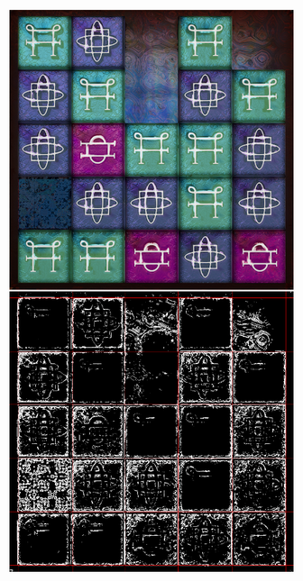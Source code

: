 ![Input image](input/input1.png)
![Output image with grid lines extracted](output/hough-line-transform.png)